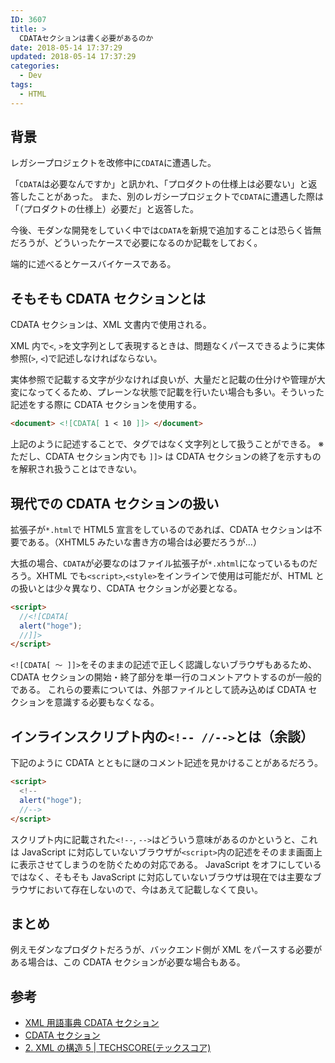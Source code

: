 ```yaml
---
ID: 3607
title: >
  CDATAセクションは書く必要があるのか
date: 2018-05-14 17:37:29
updated: 2018-05-14 17:37:29
categories:
  - Dev
tags:
  - HTML
---
```


## 背景

レガシープロジェクトを改修中に`CDATA`に遭遇した。

「`CDATA`は必要なんですか」と訊かれ、「プロダクトの仕様上は必要ない」と返答したことがあった。
また、別のレガシープロジェクトで`CDATA`に遭遇した際は「（プロダクトの仕様上）必要だ」と返答した。

今後、モダンな開発をしていく中では`CDATA`を新規で追加することは恐らく皆無だろうが、どういったケースで必要になるのか記載をしておく。

端的に述べるとケースバイケースである。

<!--more-->

## そもそも CDATA セクションとは

CDATA セクションは、XML 文書内で使用される。

XML 内で`<`, `>`を文字列として表現するときは、問題なくパースできるように実体参照(`>`, `<`)で記述しなければならない。

実体参照で記載する文字が少なければ良いが、大量だと記載の仕分けや管理が大変になってくるため、プレーンな状態で記載を行いたい場合も多い。そういった記述をする際に CDATA セクションを使用する。

```html
<document> <![CDATA[ 1 < 10 ]]> </document>
```

上記のように記述することで、タグではなく文字列として扱うことができる。
※ ただし、CDATA セクション内でも `]]>` は CDATA セクションの終了を示すものを解釈され扱うことはできない。

## 現代での CDATA セクションの扱い

拡張子が`*.html`で HTML5 宣言をしているのであれば、CDATA セクションは不要である。（XHTML5 みたいな書き方の場合は必要だろうが…）

大抵の場合、`CDATA`が必要なのはファイル拡張子が`*.xhtml`になっているものだろう。XHTML でも`<script>`,`<style>`をインラインで使用は可能だが、HTML との扱いとは少々異なり、CDATA セクションが必要となる。

```html
<script>
  //<![CDATA[
  alert("hoge");
  //]]>
</script>
```

`<![CDATA[ 〜 ]]>`をそのままの記述で正しく認識しないブラウザもあるため、CDATA セクションの開始・終了部分を単一行のコメントアウトするのが一般的である。
これらの要素については、外部ファイルとして読み込めば CDATA セクションを意識する必要もなくなる。

## インラインスクリプト内の`<!-- //-->`とは（余談）

下記のように CDATA とともに謎のコメント記述を見かけることがあるだろう。

```html
<script>
  <!--
  alert("hoge");
  //-->
</script>
```

スクリプト内に記載された`<!--`, `-->`はどういう意味があるのかというと、これは JavaScript に対応していないブラウザが`<script>`内の記述をそのまま画面上に表示させてしまうのを防ぐための対応である。
JavaScript をオフにしているではなく、そもそも JavaScript に対応していないブラウザは現在では主要なブラウザにおいて存在しないので、今はあえて記載しなくて良い。

## まとめ

例えモダンなプロダクトだろうが、バックエンド側が XML をパースする必要がある場合は、この CDATA セクションが必要な場合もある。

## 参考

- [XML 用語事典 CDATA セクション](http://www.atmarkit.co.jp/aig/01xml/cdata.html)
- [CDATA セクション](http://wisdom.sakura.ne.jp/web/xml/xml/xml7.html)
- [2. XML の構造 5 | TECHSCORE(テックスコア)](http://www.techscore.com/tech/XML/Basic/Basic2/2_3-2.html/)
